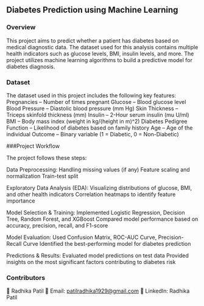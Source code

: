 
## Diabetes Prediction using Machine Learning


### Overview
This project aims to predict whether a patient has diabetes based on medical diagnostic data. The dataset used for this analysis contains multiple health indicators such as glucose levels, BMI, insulin levels, and more. The project utilizes machine learning algorithms to build a predictive model for diabetes diagnosis.

### Dataset
The dataset used in this project includes the following key features:
Pregnancies – Number of times pregnant
Glucose – Blood glucose level
Blood Pressure – Diastolic blood pressure (mm Hg)
Skin Thickness – Triceps skinfold thickness (mm)
Insulin – 2-Hour serum insulin (mu U/ml)
BMI – Body mass index (weight in kg/(height in m)^2)
Diabetes Pedigree Function – Likelihood of diabetes based on family history
Age – Age of the individual
Outcome – Binary variable (1 = Diabetic, 0 = Non-Diabetic)

###Project Workflow

The project follows these steps:

Data Preprocessing:
Handling missing values (if any)
Feature scaling and normalization
Train-test split

Exploratory Data Analysis (EDA):
Visualizing distributions of glucose, BMI, and other health indicators
Correlation heatmaps to identify feature importance

Model Selection & Training:
Implemented Logistic Regression, Decision Tree, Random Forest, and XGBoost
Compared model performance based on accuracy, precision, recall, and F1-score

Model Evaluation:
Used Confusion Matrix, ROC-AUC Curve, Precision-Recall Curve
Identified the best-performing model for diabetes prediction

Predictions & Results:
Evaluated model predictions on test data
Provided insights on the most significant factors contributing to diabetes risk


### Contributors
👤 Radhika Patil
📧 Email: patilradhika1929@gmail.com
🔗 LinkedIn: Radhika Patil
